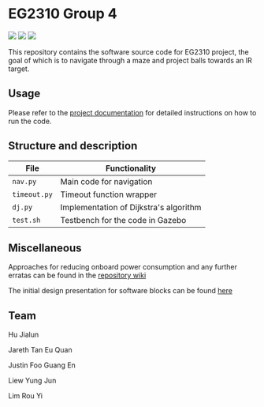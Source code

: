 # EG2310 Group 4
![](https://img.shields.io/badge/EG2310-survived-brightgreen) ![](https://img.shields.io/badge/navigation-wrecked-red) ![](https://img.shields.io/badge/projection-perfect-green)

This repository contains the software source code for EG2310 project, the goal of which is to navigate through a maze and project balls towards an IR target.

## Usage
Please refer to the [project documentation](https://github.com/SuibianP/r2auto_nav/blob/project/Hardware%20Design%20Document%20v2.pdf) for detailed instructions on how to run the code.


## Structure and description
| File | Functionality |
| --- | --- |
| `nav.py` | Main code for navigation |
| `timeout.py` | Timeout function wrapper |
| `dj.py` | Implementation of Dijkstra's algorithm |
| `test.sh` | Testbench for the code in Gazebo |

## Miscellaneous
Approaches for reducing onboard power consumption and any further erratas can be found in the [repository wiki](https://github.com/SuibianP/r2auto_nav/wiki/Power-Saving)

The initial design presentation for software blocks can be found [here](https://suibianp.github.io/r2auto_nav/software.html)

## Team
Hu Jialun

Jareth Tan Eu Quan

Justin Foo Guang En

Liew Yung Jun

Lim Rou Yi
